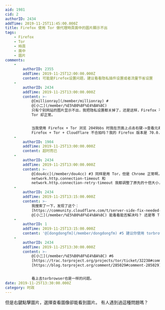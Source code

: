 ```yaml
---
aid: 1981
cid: 2
authorID: 2434
addTime: 2019-11-25T11:45:00.000Z
title: Firefox 使用 Tor 做代理時頁面中的圖片顯示不出
tags:
    - Firefox
    - Tor
    - 時頁
    - 面中
    - 圖片
comments:
    -
        authorID: 2355
        addTime: 2019-11-25T12:00:00.000Z
        content: 可能是Firefox设置问题，建议看看隐私插件设置或者流量节省设置
    -
        authorID: 2434
        addTime: 2019-11-25T13:00:00.000Z
        content: >-
            @[millionray](/member/millionray) #
            @[小二](/member/%E5%B0%8F%E4%BA%8C)
            只有个别网站的图片显示不出，我把隐私设置都关掉了，还是这样，Firefox 不用 Tor 做代理时正常，奇怪的是 Chrome +
            Tor 却正常。


            当我使用 Firefox + Tor 浏览 2049bbs 时我在页面上点击右键->查看元素->网络 里发现图片文件的状态都是403。
            Firefox + Tor + Cloudflare 不合拍吗？我的 Firefox 版本是 70.0.1
    -
        authorID: 1904
        addTime: 2019-11-25T13:00:00.000Z
        content: 超时而已
    -
        authorID: 2434
        addTime: 2019-11-25T13:00:00.000Z
        content: >-
            @[dou4cc](/member/dou4cc) #3 同样是用 Tor，但是 Chrome 正常啊，这又是为什么？
            network.http.connection-timeout 和
            network.http.connection-retry-timeout 我都调整了原先的十倍大小，还是这样。这就不是超时的问题了吧？
    -
        authorID: 2434
        addTime: 2019-11-25T13:15:00.000Z
        content: >-
            我搜索了一下，发现了这个：
            [https://community.cloudflare.com/t/server-side-fix-needed-browsing-with-tor-got-captchas-for-subresources/124356](https://community.cloudflare.com/t/server-side-fix-needed-browsing-with-tor-got-captchas-for-subresources/124356)
            @[小二](/member/%E5%B0%8F%E4%BA%8C) 能看看能否解决吗？ 还是等 Tor or Firefox 解决？
    -
        authorID: 1
        addTime: 2019-11-25T13:15:00.000Z
        content: '@[dongdongfm](/member/dongdongfm) #5 建议你使用 torbrowser'
    -
        authorID: 2434
        addTime: 2019-11-25T13:30:00.000Z
        content: >-
            @[小二](/member/%E5%B0%8F%E4%BA%8C) #6
            [https://trac.torproject.org/projects/tor/ticket/32238#comment:8](https://trac.torproject.org/projects/tor/ticket/32238#comment:8)
            [https://blog.torproject.org/comment/285029#comment-285029](https://blog.torproject.org/comment/285029#comment-285029)


            看上去torbrowser也是一样的问题。
date: 2019-11-25T13:30:00.000Z
category: 时政
---
```


但是右鍵點擊圖片，選擇查看圖像卻能看到圖片。 有人遇到過這種問題嗎？
